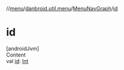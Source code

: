 //[menu](../../index.md)/[danbroid.util.menu](../index.md)/[MenuNavGraph](index.md)/[id](id.md)



# id  
[androidJvm]  
Content  
val [id](id.md): [Int](https://kotlinlang.org/api/latest/jvm/stdlib/kotlin/-int/index.html)  



